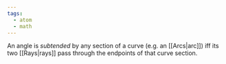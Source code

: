 ```yaml
---
tags:
  - atom
  - math
---
```

An angle is *subtended* by any section of a curve (e.g. an [[Arcs|arc]]) iff its two [[Rays|rays]] pass through the endpoints of that curve section.